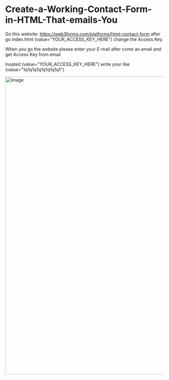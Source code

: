 # Create-a-Working-Contact-Form-in-HTML-That-emails-You

Go this website: https://web3forms.com/platforms/html-contact-form
after go index.html  (value="YOUR_ACCESS_KEY_HERE")
change the Access Key.

When you go the website please enter your E-mail after come an email and get Access Key from email 

Insated (value="YOUR_ACCESS_KEY_HERE") write your like (value="1q1q1q1q1q1q1q1q1")


<img width="946" alt="image" src="https://github.com/aminaslami/Create-a-Working-Contact-Form-in-HTML-That-emails-You/assets/101183453/a8635810-ba98-4505-886e-a4deaa48d41e">
